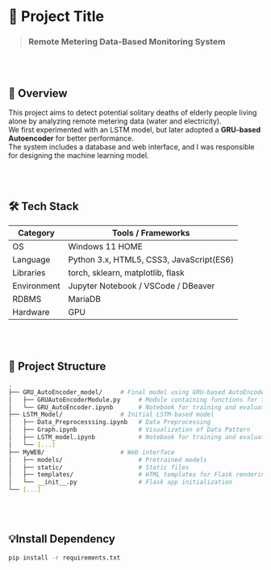 # 📌 Project Title

> ### **Remote Metering Data-Based Monitoring System**



<br><br>
## 📖 Overview

This project aims to detect potential solitary deaths of elderly people living alone by analyzing remote metering data (water and electricity).  
We first experimented with an LSTM model, but later adopted a **GRU-based Autoencoder** for better performance.  
The system includes a database and web interface, and I was responsible for designing the machine learning model.


<br><br>
## 🛠️ Tech Stack

| Category        | Tools / Frameworks                |
|----------------|-----------------------------------|
| OS              | Windows 11 HOME                  |
| Language        | Python 3.x, HTML5, CSS3, JavaScript(ES6) |
| Libraries       | torch, sklearn, matplotlib, flask     |
| Environment     | Jupyter Notebook / VSCode / DBeaver   |
| RDBMS           | MariaDB                               |
| Hardware        | GPU                                   |


<br><br>
## 📂 Project Structure

```bash
.
├── GRU_AutoEncoder_model/     # Final model using GRU-based AutoEncoder
│   ├── GRUAutoEncoderModule.py     # Module containing functions for training
│   └── GRU_AutoEncoder.ipynb       # Notebook for training and evaluation              
├── LSTM_Model/                # Initial LSTM-based model
│   ├── Data_Preprocesssing.ipynb   # Data Preprocessing
│   ├── Graph.ipynb                 # Visualization of Data Pattern
│   ├── LSTM_model.ipynb            # Notebook for training and evaluation 
│   └── [...]                
├── MyWEB/                     # Web interface
│   ├── models/                     # Pretrained models
│   ├── static/                     # Static files
│   ├── templates/                  # HTML templates for Flask rendering
│   └── __init__.py                 # Flask app initialization
└── [...]               
```

<br><br>
## 💡Install Dependency

```bash
pip install -r requirements.txt
```

